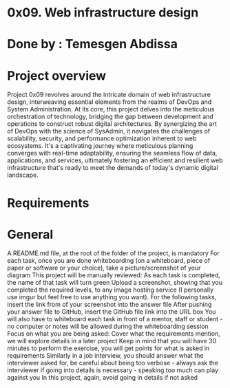 # 0x09. Web infrastructure design
# Done by : Temesgen Abdissa
# Project overview 
Project 0x09 revolves around the intricate domain of web infrastructure design, interweaving essential elements from the realms of DevOps and System Administration. At its core, this project delves into the meticulous orchestration of technology, bridging the gap between development and operations to construct robust digital architectures. By synergizing the art of DevOps with the science of SysAdmin, it navigates the challenges of scalability, security, and performance optimization inherent to web ecosystems. It's a captivating journey where meticulous planning converges with real-time adaptability, ensuring the seamless flow of data, applications, and services, ultimately fostering an efficient and resilient web infrastructure that's ready to meet the demands of today's dynamic digital landscape.
# Requirements
# General
A README.md file, at the root of the folder of the project, is mandatory
For each task, once you are done whiteboarding (on a whiteboard, piece of paper or software or your choice), take a picture/screenshot of your diagram
This project will be manually reviewed:
As each task is completed, the name of that task will turn green
Upload a screenshot, showing that you completed the required levels, to any image hosting service (I personally use imgur but feel free to use anything you want).
For the following tasks, insert the link from of your screenshot into the answer file
After pushing your answer file to GitHub, insert the GitHub file link into the URL box
You will also have to whiteboard each task in front of a mentor, staff or student - no computer or notes will be allowed during the whiteboarding session
Focus on what you are being asked:
Cover what the requirements mention, we will explore details in a later project
Keep in mind that you will have 30 minutes to perform the exercise, you will get points for what is asked in requirements
Similarly in a job interview, you should answer what the interviewer asked for, be careful about being too verbose - always ask the interviewer if going into details is necessary - speaking too much can play against you
In this project, again, avoid going in details if not asked





